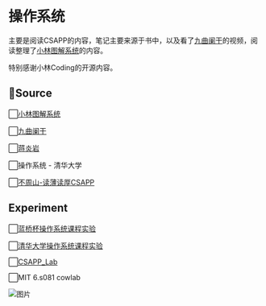 操作系统
===

主要是阅读CSAPP的内容，笔记主要来源于书中，以及看了[九曲阑干](https://space.bilibili.com/354767108/)的视频，阅读整理了[小林图解系统](https://xiaolincoding.com/os/)的内容。

特别感谢小林Coding的开源内容。

<h2>🎏Source</h2>

⬜[小林图解系统](https://xiaolincoding.com/os/)

⬜[九曲阑干](https://space.bilibili.com/354767108/)

⬜[蒋炎岩](https://space.bilibili.com/202224425/video)

⬜操作系统 - 清华大学

⬜[不周山-读薄读厚CSAPP](https://wdxtub.com/csapp/thin-csapp-0/2016/04/16/)

<h2>Experiment</h2>

⬜[蓝桥杯操作系统课程实验](https://www.lanqiao.cn/courses/115) 

⬜[清华大学操作系统课程实验](https://www.bilibili.com/video/BV1wW41167Av/?from=search&seid=2265296002609085661)

⬜[CSAPP_Lab](https://zhuanlan.zhihu.com/p/505497911?utm_id=0)

⬜MIT 6.s081 cowlab

![图片](https://mmbiz.qpic.cn/mmbiz_png/wqfIPAmgib2W6WcNYMCCs4NlgUu7TOegj2AmwKbu7DFyXAgrBJNC0zPwzzW1iazC3WBrhyMmMbuwwrWSMw0BRqAQ/640?wx_fmt=png&wxfrom=5&wx_lazy=1&wx_co=1)





